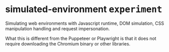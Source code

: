 # simulated-environment <kbd>experiment</kbd>
Simulating web environments with Javascript runtime, DOM simulation, CSS manipulation handling and request impersonation.

What this is different from the Puppeteer or Playwright is that it does not require downloading the Chromium binary or other libraries.

